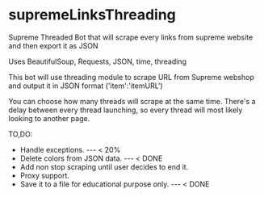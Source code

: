 # supremeLinksThreading
Supreme Threaded Bot that will scrape every links from supreme website and then export it as JSON

Uses BeautifulSoup, Requests, JSON, time, threading

This bot will use threading module to scrape URL from Supreme webshop and output it in JSON format ('item':'itemURL')

You can choose how many threads will scrape at the same time. There's a delay between every thread launching, so every thread will most likely looking to another page.

TO,DO:

- Handle exceptions. --- < 20%
- Delete colors from JSON data.  --- < DONE
- Add non stop scraping until user decides to end it. 
- Proxy support.
- Save it to a file for educational purpose only.   --- < DONE
